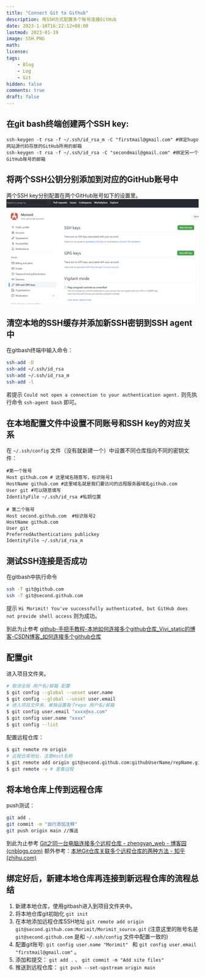 ```yaml
---
title: "Connect Git to Github"
description: 用SSH方式配置多个账号连接GitHub
date: 2023-1-10T16:22:12+08:00
lastmod: 2023-01-19
image: SSH.PNG
math: 
license: 
tags:
    - Blog
    - Log
    - Git
hidden: false
comments: true
draft: false
---
```


## 在git bash终端创建两个SSH key:
```shell
ssh-keygen -t rsa -f ~/.ssh/id_rsa_m -C "firstmail@gmail.com" #绑定hugo网站源代码存放的GitHub所用的邮箱
ssh-keygen -t rsa -f ~/.ssh/id_rsa -C "secondmail@gmail.com" #绑定另一个GitHub账号的邮箱
```

## 将两个SSH公钥分别添加到对应的GitHub账号中
两个SSH key分别配置在两个GitHub账号如下的设置里。
![sshkey](sshkey.png)

## 清空本地的SSH缓存并添加新SSH密钥到SSH agent中
在gitbash终端中输入命令：
```bash
ssh-add -D 
ssh-add ~/.ssh/id_rsa
ssh-add ~/.ssh/id_rsa_m
ssh-add -l
```
若提示 `Could not open a connection to your authentication agent.` 则先执行命令 `ssh-agent bash` 即可。

## 在本地配置文件中设置不同账号和SSH key的对应关系
在 `~/.ssh/config` 文件（没有就新建一个）中设置不同仓库指向不同的密钥文件：
```shell
#第一个账号
Host github.com # 这里域名随意写，标识账号1
HostName github.com #这里域名就是我们要访问的远程服务器域名github.com
User git #可以随意填写
IdentityFile ~/.ssh/id_rsa #私钥位置

# 第二个账号 
Host second.github.com  #标识账号2
HostName github.com 
User git 
PreferredAuthentications publickey 
IdentityFile ~/.ssh/id_rsa_m
```

## 测试SSH连接是否成功
在gitbash中执行命令
```bash
ssh -T git@github.com
ssh -T git@second.github.com
```
提示 `Hi Morimit! You've successfully authenticated, but GitHub does not provide shell access` 则为成功。

到此为止参考 [github-手把手教程-本地如何连接多个github仓库_Vivi_static的博客-CSDN博客_如何连接多个github仓库](https://blog.csdn.net/Vivi_static/article/details/107859874)

## 配置git
进入项目文件夹。
```bash
# 取消全局 用户名/邮箱 配置
$ git config --global --unset user.name
$ git config --global --unset user.email
# 进入项目文件夹，单独设置每个repo 用户名/邮箱
$ git config user.email "xxxx@xx.com"
$ git config user.name "xxxx"
$ git config --list
```
配置远程仓库：
```bash
$ git remote rm origin
# 远程仓库地址，注意Host名称
$ git remote add origin git@second.github.com:githubUserName/repName.git
$ git remote -v # 查看远程

```


## 将本地仓库上传到远程仓库
push测试：
```bash
git add .
git commit -m "自行添加注释"
git push origin main //推送
```

到此为止参考 [Git之同一台电脑连接多个远程仓库 - zhengyan_web - 博客园 (cnblogs.com)](https://www.cnblogs.com/zhengyan/p/10728527.html#:~:text=%E6%9C%89%E6%97%B6%E5%80%99%E6%88%91%E4%BB%AC%E9%9C%80%E8%A6%81%E5%9C%A8%E5%90%8C%E4%B8%80%E5%8F%B0%E7%94%B5%E8%84%91%E4%B8%8A%E8%BF%9E%E6%8E%A5%E5%A4%9A%E4%B8%AA%E8%BF%9C%E7%A8%8B%E4%BB%93%E5%BA%93%EF%BC%8C%E6%AF%94%E5%A6%82%E8%BF%9E%E6%8E%A5%E4%B8%A4%E4%B8%AAGitHub%E8%B4%A6%E5%8F%B7%EF%BC%8C%E9%82%A3%E4%B9%88%E9%9C%80%E8%A6%81%E4%B8%A4%E4%B8%AA%E6%9D%A1%E4%BB%B6%E3%80%82%201.%E7%94%9F%E6%88%90%E4%B8%A4%E5%AF%B9%20%E7%A7%81%E9%92%A5%2F%E5%85%AC%E9%92%A5,%EF%BC%8C%E5%B9%B6%E4%B8%94%E5%AF%86%E9%92%A5%E6%96%87%E4%BB%B6%E5%91%BD%E5%90%8D%E4%B8%8D%E8%83%BD%E9%87%8D%E5%A4%8D%E3%80%82%202.push%20%E5%88%B0remote%E6%97%B6%E5%8C%BA%E5%88%86%E4%B8%A4%E4%B8%AA%E8%B4%A6%E6%88%B7%EF%BC%8C%E6%8E%A8%E9%80%81%E5%88%B0%E7%9B%B8%E5%BA%94%E7%9A%84%E4%BB%93%E5%BA%93%E3%80%82)
额外参考：[本地Git仓库关联多个远程仓库的两种方法 - 知乎 (zhihu.com)](https://zhuanlan.zhihu.com/p/82388563)

## 绑定好后，新建本地仓库再连接到新远程仓库的流程总结
1. 新建本地仓库，使用gitbash进入到项目文件夹中。
2. 将本地仓库git初始化 `git init`
3. 在本地添加远程仓库SSH地址 `git remote add origin git@second.github.com:Morimit/Morimit_source.git` (注意这里的账号名是 `git@second.github.com` 是和 `~/.ssh/config` 文件中配置一致的)
4. 配置git账号:  `git config user.name "Morimit" ` 和 `git config user.email "firstmail@gmail.com"` 。
5. 添加和提交： `git add .` 、 `git commit -m "Add site files"`
6. 推送到远程仓库： `git push --set-upstream origin main`